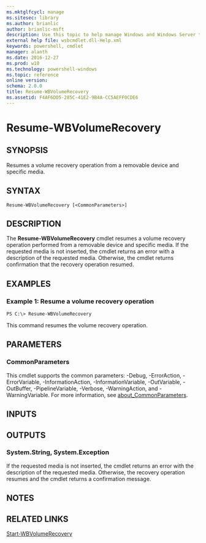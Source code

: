 ```yaml
---
ms.mktglfcycl: manage
ms.sitesec: library
ms.author: brianlic
author: brianlic-msft
description: Use this topic to help manage Windows and Windows Server technologies with Windows PowerShell.
external help file: wsbcmdlet.dll-Help.xml
keywords: powershell, cmdlet
manager: alanth
ms.date: 2016-12-27
ms.prod: w10
ms.technology: powershell-windows
ms.topic: reference
online version: 
schema: 2.0.0
title: Resume-WBVolumeRecovery
ms.assetid: F4AF6DD5-285C-41E2-9B4A-CC5AEFF0CDE6
---
```


# Resume-WBVolumeRecovery

## SYNOPSIS
Resumes a volume recovery operation from a removable device and specific media.

## SYNTAX

```
Resume-WBVolumeRecovery [<CommonParameters>]
```

## DESCRIPTION
The **Resume-WBVolumeRecovery** cmdlet resumes a volume recovery operation performed from a removable device and specific media.
If the requested media is not inserted, the cmdlet returns an error with a description of the requested media.
Otherwise, the cmdlet returns confirmation that the recovery operation resumed.

## EXAMPLES

### Example 1: Resume a volume recovery operation
```
PS C:\> Resume-WBVolumeRecovery
```

This command resumes the volume recovery operation.

## PARAMETERS

### CommonParameters
This cmdlet supports the common parameters: -Debug, -ErrorAction, -ErrorVariable, -InformationAction, -InformationVariable, -OutVariable, -OutBuffer, -PipelineVariable, -Verbose, -WarningAction, and -WarningVariable. For more information, see [about_CommonParameters](http://go.microsoft.com/fwlink/?LinkID=113216).

## INPUTS

## OUTPUTS

### System.String, System.Exception
If the requested media is not inserted, the cmdlet returns an error with the description of the requested media.
Otherwise, the recovery operation resumes and the cmdlet returns a confirmation message.

## NOTES

## RELATED LINKS

[Start-WBVolumeRecovery](./Start-WBVolumeRecovery.md)

